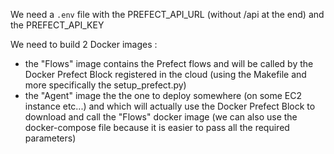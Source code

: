 We need a `.env` file with the PREFECT_API_URL (without /api at the end) and the PREFECT_API_KEY

We need to build 2 Docker images :
- the "Flows" image contains the Prefect flows and will be called by the Docker Prefect Block registered in the cloud (using the Makefile and more specifically the setup_prefect.py)
- the "Agent" image the the one to deploy somewhere (on some EC2 instance etc...) and which will actually use the Docker Prefect Block to download and call the "Flows" docker image (we can also use the docker-compose file because it is easier to pass all the required parameters)
